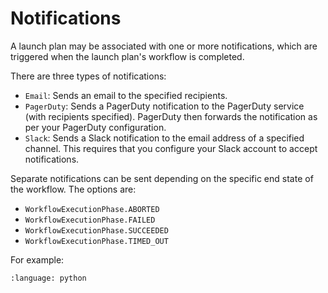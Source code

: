 # Notifications

A launch plan may be associated with one or more notifications, which are triggered when the launch plan's workflow is completed.

There are three types of notifications:
* `Email`: Sends an email to the specified recipients.
* `PagerDuty`: Sends a PagerDuty notification to the PagerDuty service (with recipients specified).
  PagerDuty then forwards the notification as per your PagerDuty configuration.
* `Slack`: Sends a Slack notification to the email address of a specified channel. This requires that you configure your Slack account to accept notifications.

Separate notifications can be sent depending on the specific end state of the workflow. The options are:
* `WorkflowExecutionPhase.ABORTED`
* `WorkflowExecutionPhase.FAILED`
* `WorkflowExecutionPhase.SUCCEEDED`
* `WorkflowExecutionPhase.TIMED_OUT`

For example:
```{literalinclude} ../../_static/includes/core-concepts/launch-plans/notifications/example_1.py
:language: python
```
